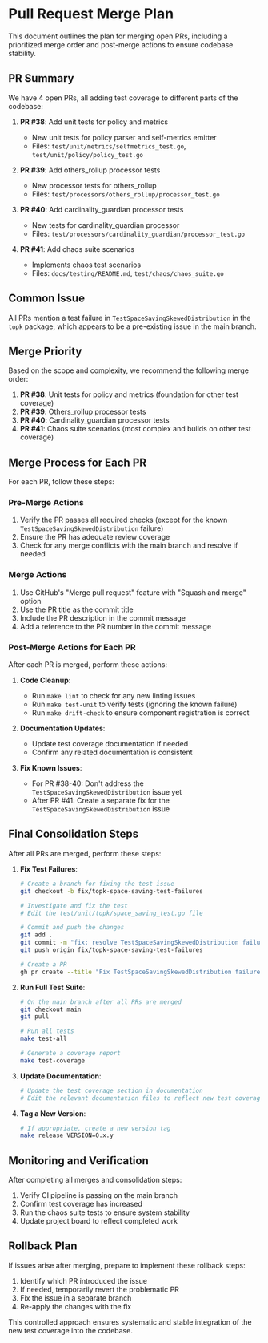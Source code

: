 # Pull Request Merge Plan

This document outlines the plan for merging open PRs, including a prioritized merge order and post-merge actions to ensure codebase stability.

## PR Summary

We have 4 open PRs, all adding test coverage to different parts of the codebase:

1. **PR #38**: Add unit tests for policy and metrics
   - New unit tests for policy parser and self-metrics emitter
   - Files: `test/unit/metrics/selfmetrics_test.go`, `test/unit/policy/policy_test.go`

2. **PR #39**: Add others_rollup processor tests
   - New processor tests for others_rollup
   - Files: `test/processors/others_rollup/processor_test.go`

3. **PR #40**: Add cardinality_guardian processor tests
   - New tests for cardinality_guardian processor
   - Files: `test/processors/cardinality_guardian/processor_test.go`

4. **PR #41**: Add chaos suite scenarios
   - Implements chaos test scenarios
   - Files: `docs/testing/README.md`, `test/chaos/chaos_suite.go`

## Common Issue

All PRs mention a test failure in `TestSpaceSavingSkewedDistribution` in the `topk` package, which appears to be a pre-existing issue in the main branch.

## Merge Priority

Based on the scope and complexity, we recommend the following merge order:

1. **PR #38**: Unit tests for policy and metrics (foundation for other test coverage)
2. **PR #39**: Others_rollup processor tests
3. **PR #40**: Cardinality_guardian processor tests 
4. **PR #41**: Chaos suite scenarios (most complex and builds on other test coverage)

## Merge Process for Each PR

For each PR, follow these steps:

### Pre-Merge Actions

1. Verify the PR passes all required checks (except for the known `TestSpaceSavingSkewedDistribution` failure)
2. Ensure the PR has adequate review coverage
3. Check for any merge conflicts with the main branch and resolve if needed

### Merge Actions

1. Use GitHub's "Merge pull request" feature with "Squash and merge" option
2. Use the PR title as the commit title
3. Include the PR description in the commit message
4. Add a reference to the PR number in the commit message

### Post-Merge Actions for Each PR

After each PR is merged, perform these actions:

1. **Code Cleanup**:
   - Run `make lint` to check for any new linting issues
   - Run `make test-unit` to verify tests (ignoring the known failure)
   - Run `make drift-check` to ensure component registration is correct

2. **Documentation Updates**:
   - Update test coverage documentation if needed
   - Confirm any related documentation is consistent

3. **Fix Known Issues**:
   - For PR #38-40: Don't address the `TestSpaceSavingSkewedDistribution` issue yet
   - After PR #41: Create a separate fix for the `TestSpaceSavingSkewedDistribution` issue

## Final Consolidation Steps

After all PRs are merged, perform these steps:

1. **Fix Test Failures**:
   ```bash
   # Create a branch for fixing the test issue
   git checkout -b fix/topk-space-saving-test-failures
   
   # Investigate and fix the test
   # Edit the test/unit/topk/space_saving_test.go file
   
   # Commit and push the changes
   git add .
   git commit -m "fix: resolve TestSpaceSavingSkewedDistribution failure in topk package"
   git push origin fix/topk-space-saving-test-failures
   
   # Create a PR
   gh pr create --title "Fix TestSpaceSavingSkewedDistribution failure" --body "Resolves test failures in the topk package mentioned in PRs #38, #39, #40."
   ```

2. **Run Full Test Suite**:
   ```bash
   # On the main branch after all PRs are merged
   git checkout main
   git pull
   
   # Run all tests
   make test-all
   
   # Generate a coverage report
   make test-coverage
   ```

3. **Update Documentation**:
   ```bash
   # Update the test coverage section in documentation
   # Edit the relevant documentation files to reflect new test coverage
   ```

4. **Tag a New Version**:
   ```bash
   # If appropriate, create a new version tag
   make release VERSION=0.x.y
   ```

## Monitoring and Verification

After completing all merges and consolidation steps:

1. Verify CI pipeline is passing on the main branch
2. Confirm test coverage has increased
3. Run the chaos suite tests to ensure system stability
4. Update project board to reflect completed work

## Rollback Plan

If issues arise after merging, prepare to implement these rollback steps:

1. Identify which PR introduced the issue
2. If needed, temporarily revert the problematic PR
3. Fix the issue in a separate branch
4. Re-apply the changes with the fix

This controlled approach ensures systematic and stable integration of the new test coverage into the codebase.
